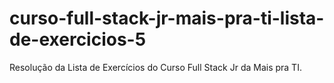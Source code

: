 # curso-full-stack-jr-mais-pra-ti-lista-de-exercicios-5
Resolução da Lista de Exercícios do Curso Full Stack Jr da Mais pra TI.

